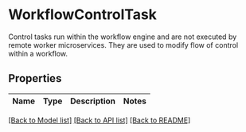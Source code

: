 # WorkflowControlTask

Control tasks run within the workflow engine and are not executed by remote worker microservices. They are used to modify flow of control within a workflow. 
## Properties
Name | Type | Description | Notes
------------ | ------------- | ------------- | -------------

[[Back to Model list]](../README.md#documentation-for-models) [[Back to API list]](../README.md#documentation-for-api-endpoints) [[Back to README]](../README.md)


